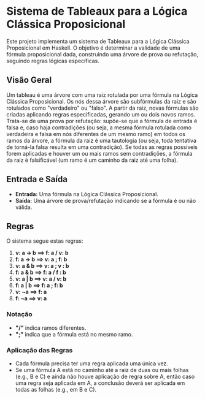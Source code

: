 # Sistema de Tableaux para a Lógica Clássica Proposicional

Este projeto implementa um sistema de Tableaux para a Lógica Clássica Proposicional em Haskell. O objetivo é determinar a validade de uma fórmula proposicional dada, construindo uma árvore de prova ou refutação, seguindo regras lógicas específicas.

## Visão Geral

Um tableau é uma árvore com uma raiz rotulada por uma fórmula na Lógica Clássica Proposicional. Os nós dessa árvore são subfórmulas da raiz e são rotulados como "verdadeiro" ou "falso". A partir da raiz, novas fórmulas são criadas aplicando regras especificadas, gerando um ou dois novos ramos. Trata-se de uma prova por refutação: supõe-se que a fórmula de entrada é falsa e, caso haja contradições (ou seja, a mesma fórmula rotulada como verdadeira e falsa em nós diferentes de um mesmo ramo) em todos os ramos da árvore, a fórmula da raiz é uma tautologia (ou seja, toda tentativa de torná-la falsa resulta em uma contradição). Se todas as regras possíveis forem aplicadas e houver um ou mais ramos sem contradições, a fórmula da raiz é falsificável (um ramo é um caminho da raiz até uma folha).

## Entrada e Saída

- **Entrada:** Uma fórmula na Lógica Clássica Proposicional.
- **Saída:** Uma árvore de prova/refutação indicando se a fórmula é ou não válida.

## Regras

O sistema segue estas regras:

1. **v: a -> b ==> f: a / v: b**
2. **f: a -> b ==> v: a ; f: b**
3. **v: a & b ==> v: a ; v : b**
4. **f: a & b ==> f: a / f : b**
5. **v: a | b ==> v: a / v: b**
6. **f: a | b ==> f: a ; f: b**
7. **v: ~a ==> f: a**
8. **f: ~a ==> v: a**

### Notação

- **"/"** indica ramos diferentes.
- **";"** indica que a fórmula está no mesmo ramo.

### Aplicação das Regras

- Cada fórmula precisa ter uma regra aplicada uma única vez.
- Se uma fórmula A está no caminho até a raiz de duas ou mais folhas (e.g., B e C) e ainda não houve aplicação de regra sobre A, então caso uma regra seja aplicada em A, a conclusão deverá ser aplicada em todas as folhas (e.g., em B e C).
